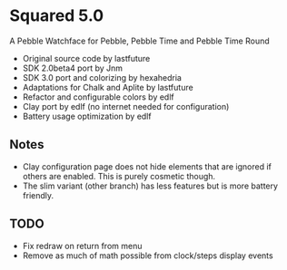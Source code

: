 # Squared 5.0

A Pebble Watchface for Pebble, Pebble Time and Pebble Time Round

 * Original source code by lastfuture
 * SDK 2.0beta4 port by Jnm
 * SDK 3.0 port and colorizing by hexahedria
 * Adaptations for Chalk and Aplite by lastfuture
 * Refactor and configurable colors by edlf
 * Clay port by edlf (no internet needed for configuration)
 * Battery usage optimization by edlf

## Notes
 * Clay configuration page does not hide elements that are ignored if others are enabled. This is purely cosmetic though.
 * The slim variant (other branch) has less features but is more battery friendly.

## TODO
 * Fix redraw on return from menu
 * Remove as much of math possible from clock/steps display events
